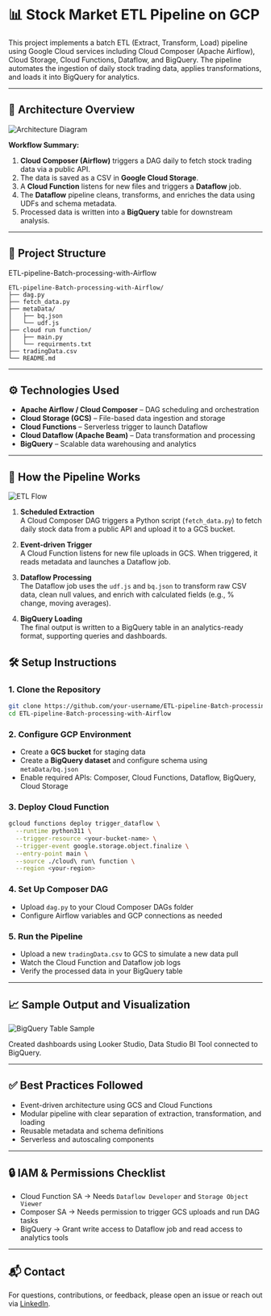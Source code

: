 # 📊 Stock Market ETL Pipeline on GCP

This project implements a batch ETL (Extract, Transform, Load) pipeline using Google Cloud services including Cloud Composer (Apache Airflow), Cloud Storage, Cloud Functions, Dataflow, and BigQuery. The pipeline automates the ingestion of daily stock trading data, applies transformations, and loads it into BigQuery for analytics.

---

## 🧩 Architecture Overview

<!-- Add architecture diagram image here -->
![Architecture Diagram](images/gcp-etl-architecture.png)

**Workflow Summary:**
1. **Cloud Composer (Airflow)** triggers a DAG daily to fetch stock trading data via a public API.
2. The data is saved as a CSV in **Google Cloud Storage**.
3. A **Cloud Function** listens for new files and triggers a **Dataflow** job.
4. The **Dataflow** pipeline cleans, transforms, and enriches the data using UDFs and schema metadata.
5. Processed data is written into a **BigQuery** table for downstream analysis.

---

## 📁 Project Structure


ETL-pipeline-Batch-processing-with-Airflow

```
ETL-pipeline-Batch-processing-with-Airflow/
├── dag.py
├── fetch_data.py
├── metaData/
│   ├── bq.json
│   └── udf.js
├── cloud run function/
│   ├── main.py
│   └── requirments.txt
├── tradingData.csv
└── README.md
```

---

## ⚙️ Technologies Used

- **Apache Airflow / Cloud Composer** – DAG scheduling and orchestration
- **Cloud Storage (GCS)** – File-based data ingestion and storage
- **Cloud Functions** – Serverless trigger to launch Dataflow
- **Cloud Dataflow (Apache Beam)** – Data transformation and processing
- **BigQuery** – Scalable data warehousing and analytics

---

## 🚀 How the Pipeline Works

<!-- Add a workflow or flowchart image here -->
![ETL Flow](images/gcp-etl-workflow.png)

1. **Scheduled Extraction**  
   A Cloud Composer DAG triggers a Python script (`fetch_data.py`) to fetch daily stock data from a public API and upload it to a GCS bucket.

2. **Event-driven Trigger**  
   A Cloud Function listens for new file uploads in GCS. When triggered, it reads metadata and launches a Dataflow job.

3. **Dataflow Processing**  
   The Dataflow job uses the `udf.js` and `bq.json` to transform raw CSV data, clean null values, and enrich with calculated fields (e.g., % change, moving averages).

4. **BigQuery Loading**  
   The final output is written to a BigQuery table in an analytics-ready format, supporting queries and dashboards.



## 🛠️ Setup Instructions

### 1. Clone the Repository

```bash
git clone https://github.com/your-username/ETL-pipeline-Batch-processing-with-Airflow.git
cd ETL-pipeline-Batch-processing-with-Airflow
````

### 2. Configure GCP Environment

* Create a **GCS bucket** for staging data
* Create a **BigQuery dataset** and configure schema using `metaData/bq.json`
* Enable required APIs: Composer, Cloud Functions, Dataflow, BigQuery, Cloud Storage

### 3. Deploy Cloud Function

```bash
gcloud functions deploy trigger_dataflow \
  --runtime python311 \
  --trigger-resource <your-bucket-name> \
  --trigger-event google.storage.object.finalize \
  --entry-point main \
  --source ./cloud\ run\ function \
  --region <your-region>
```

### 4. Set Up Composer DAG

* Upload `dag.py` to your Cloud Composer DAGs folder
* Configure Airflow variables and GCP connections as needed

### 5. Run the Pipeline

* Upload a new `tradingData.csv` to GCS to simulate a new data pull
* Watch the Cloud Function and Dataflow job logs
* Verify the processed data in your BigQuery table

---

## 📈 Sample Output and Visualization

<!-- Add image of sample data or query results -->

![BigQuery Table Sample](images/sample-bq-output.png)

Created dashboards using Looker Studio, Data Studio BI Tool connected to BigQuery.

---

## ✅ Best Practices Followed

* Event-driven architecture using GCS and Cloud Functions
* Modular pipeline with clear separation of extraction, transformation, and loading
* Reusable metadata and schema definitions
* Serverless and autoscaling components

---

## 🔒 IAM & Permissions Checklist

* Cloud Function SA → Needs `Dataflow Developer` and `Storage Object Viewer`
* Composer SA → Needs permission to trigger GCS uploads and run DAG tasks
* BigQuery → Grant write access to Dataflow job and read access to analytics tools


---

## 📬 Contact

For questions, contributions, or feedback, please open an issue or reach out via [LinkedIn]((https://www.linkedin.com/in/roshini-p21/)).
